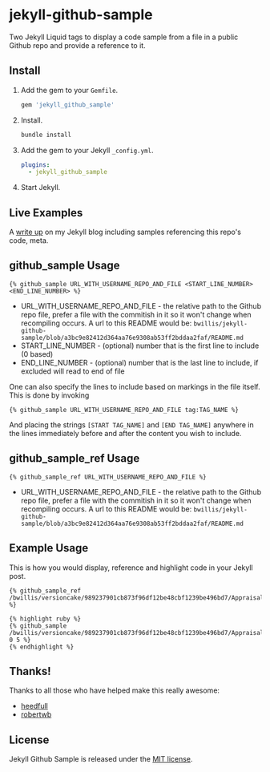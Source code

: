 # jekyll-github-sample

Two Jekyll Liquid tags to display a code sample from a file in a public Github repo and provide a reference to it.

## Install

1. Add the gem to your `Gemfile`.
    ```ruby
    gem 'jekyll_github_sample'
    ```
1. Install.
    ```sh
    bundle install 
1. Add the gem to your Jekyll `_config.yml`.
    ```yaml
    plugins: 
      - jekyll_github_sample
    ```
1. Start Jekyll.

## Live Examples

A [write up](https://bwillis.github.io/2014/05/28/include-github-repo-code-in-jekyll/) on my Jekyll blog including samples referencing this repo's code, meta.

## github_sample Usage

```liquid
{% github_sample URL_WITH_USERNAME_REPO_AND_FILE <START_LINE_NUMBER> <END_LINE_NUMBER> %}
```

* URL_WITH_USERNAME_REPO_AND_FILE - the relative path to the Github repo file, prefer a file with the commitish in it so it won't change when recompiling occurs. A url to this README would be: `bwillis/jekyll-github-sample/blob/a3bc9e82412d364aa76e9308ab53ff2bddaa2faf/README.md`
* START_LINE_NUMBER - (optional) number that is the first line to include (0 based)
* END_LINE_NUMBER - (optional) number that is the last line to include, if excluded will read to end of file

One can also specify the lines to include based on markings in the file itself.
This is done by invoking

```liquid
{% github_sample URL_WITH_USERNAME_REPO_AND_FILE tag:TAG_NAME %}
```

And placing the strings `[START TAG_NAME]` and `[END TAG_NAME]` anywhere in the lines immediately before and after the content you wish to include.


## github_sample_ref Usage

```liquid 
{% github_sample_ref URL_WITH_USERNAME_REPO_AND_FILE %}
```

* URL_WITH_USERNAME_REPO_AND_FILE - the relative path to the Github repo file, prefer a file with the commitish in it so it won't change when recompiling occurs. A url to this README would be: `bwillis/jekyll-github-sample/blob/a3bc9e82412d364aa76e9308ab53ff2bddaa2faf/README.md`

## Example Usage

This is how you would display, reference and highlight code in your Jekyll post.

```liquid
{% github_sample_ref /bwillis/versioncake/989237901cb873f96df12be48cbf1239be496bd7/Appraisals %}

{% highlight ruby %}
{% github_sample /bwillis/versioncake/989237901cb873f96df12be48cbf1239be496bd7/Appraisals 0 5 %}
{% endhighlight %}
```

## Thanks!

Thanks to all those who have helped make this really awesome:

* [heedfull](https://github.com/heedfull)
* [robertwb](https://github.com/robertwb)

## License

Jekyll Github Sample is released under the [MIT license](https://www.opensource.org/licenses/MIT).

